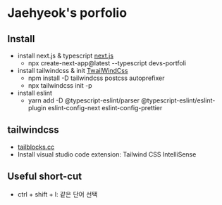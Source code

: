 # Jaehyeok's porfolio



## Install
  * install next.js & typescript [next.js](https://nextjs.org/docs/basic-features/typescript)
    * npx create-next-app@latest --typescript devs-portfoli
  * install tailwindcss & init [TwailWindCss](https://tailwindcss.com/docs/guides/nextjs)
    * npm install -D tailwindcss postcss autoprefixer
    * npx tailwindcss init -p
  * install eslint
    * yarn add -D @typescript-eslint/parser @typescript-eslint/eslint-plugin eslint-config-next eslint-config-prettier


## tailwindcss
  * [tailblocks.cc](https://tailblocks.cc/)
  * Install visual studio code extension: Tailwind CSS IntelliSense

## Useful short-cut
  * ctrl + shift + l: 같은 단어 선택
